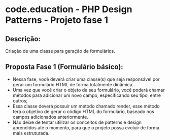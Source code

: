 code.education - PHP Design Patterns - Projeto fase 1
================================

Descrição:
----------

Criação de uma classe para geração de formulários.

Proposta Fase 1 (Formulário básico):
----------------

- Nessa fase, você deverá criar uma classe(s) que seja responsável por gerar um formulário HTML de forma totalmente dinâmica.
- Uma vez que você criar o objeto de seu formulário, você poderá chamar métodos para adicionar um novo campo, especificando seu tipo, entre outros;
- Essa classe deverá possuir um método chamado render, esse método terá o objetivo de gerar o código HTML do formulário, baseado nos campos adicionados anteriormente.
- Não deixe de tentar utilizar os conceitos de patterns e design aprendidos até o momento, para que o projeto possa evoluir de forma mais estruturada.